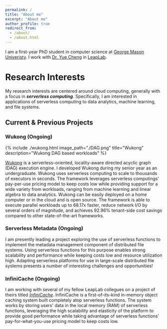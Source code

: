 ```yaml
---
permalink: /
title: "About me"
excerpt: "About me"
author_profile: true
redirect_from: 
  - /about/
  - /about.html
---
```


I am a first-year PhD student in computer science at [George Mason Univeristy](https://cs.gmu.edu/). I work with [Dr. Yue Cheng](https://cs.gmu.edu/~yuecheng/) in [LeapLab](https://mason-leap-lab.github.io/).

# Research Interests
My research interests are centered around cloud computing, generally with a focus in ___serverless computing___. Specifically, I am interested in applications of serverless computing to data analytics, machine learning, and file systems.

## Current & Previous Projects

### Wukong (Ongoing)

{% include ./wukong.html image_path="./DAG.png" title="Wukong" description="Wukong DAG based workloads" %}

[Wukong](https://mason-leap-lab.github.io/Wukong/) is a serverless-oriented, locality-aware directed acyclic graph (DAG) execution engine. I developed Wukong during my senior year as an undergraduate. Wukong uses serverless computing to scale to thousands of executors in seconds. The framework leverages serverless computings' pay-per-use pricing model to keep costs low while providing support for a wide variety from workloads, ranging from machine learning and linear algebra to data analytics. Wukong can be easily deployed on a home computer or in the cloud and is open source. The framework is able to execute parallel workloads up to 68.17x faster, reduce network I/O by several orders of magnitude, and achieves 92.96% tenant-side cost savings compared to other state-of-the-art frameworks. 

### Serverless Metadata (Ongoing)
I am presently leading a project exploring the use of serverless functions to implement the metadata management component of distributed file systems. Using serverless functions for this purpose enables strong scalability and performance while keeping costs low and resource utilization high. Adapting serverless platforms for use in large-scale distributed file systems presents a number of interesting challenges and opportunities!

### InfiniCache (Ongoing)
I am working with several of my fellow LeapLab collegues on a project of theirs titled [_InfiniCache_](https://mason-leap-lab.github.io/infinicache/). InfiniCache is a first-of-its-kind in-memory object caching system built completely atop serverless functions. The system works by storing users' data in the local memory (RAM) of serverless functions, leveraging the high scalability and elasticity of the platform to provide good performance while taking advantage of serverless functions' pay-for-what-you-use pricing model to keep costs low. 